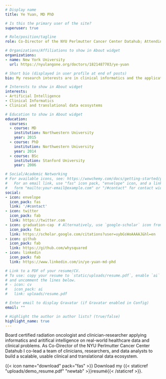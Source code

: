 ```yaml
---
# Display name
title: Ye Yuan, MD PhD

# Is this the primary user of the site?
superuser: true

# Role/position/tagline
role: Co-Director of the NYU Perlmutter Cancer Center Datahub; Attending Physician Department of Radiation Oncology NYU Langone

# Organizations/Affiliations to show in About widget
organizations:
- name: New York University
  url: https://nyulangone.org/doctors/1821487703/ye-yuan

# Short bio (displayed in user profile at end of posts)
bio: My research interests are in clinical informatics and the application of artificial intelligence on real-world healthcare data 

# Interests to show in About widget
interests:
- Artificial Intelligence
- Clinical Informatics
- Clinical and translational data ecosystems

# Education to show in About widget
education:
  courses:
  - course: MD 
    institution: Northwestern University
    year: 2015
  - course: PhD
    institution: Northwestern University
    year: 2014
  - course: BSc
    institution: Stanford University
    year: 2006

# Social/Academic Networking
# For available icons, see: https://wowchemy.com/docs/getting-started/page-builder/#icons
#   For an email link, use "fas" icon pack, "envelope" icon, and a link in the
#   form "mailto:your-email@example.com" or "/#contact" for contact widget.
social:
- icon: envelope
  icon_pack: fas
  link: '/#contact'
- icon: twitter
  icon_pack: fab
  link: https://twitter.com
- icon: graduation-cap  # Alternatively, use `google-scholar` icon from `ai` icon pack
  icon_pack: fas
  link: https://scholar.google.com/citations?user=uybGsWoAAAAJ&hl=en
- icon: github
  icon_pack: fab
  link: https://github.com/whysquared
- icon: linkedin
  icon_pack: fab
  link: https://www.linkedin.com/in/ye-yuan-md-phd

# Link to a PDF of your resume/CV.
# To use: copy your resume to `static/uploads/resume.pdf`, enable `ai` icons in `params.toml`, 
# and uncomment the lines below.
# - icon: cv
#   icon_pack: ai
#   link: uploads/resume.pdf

# Enter email to display Gravatar (if Gravatar enabled in Config)
email: ""

# Highlight the author in author lists? (true/false)
highlight_name: true
---
```



Board certified radiation oncologist and clinician-researcher applying informatics and aritifical intelligence on real-world healthcare data and clinical problems. As Co-Director of the NYU Perlmutter Cancer Center Datahub I co-lead a team of clinicians, researchers, and data analysts to build a scalable, usable clinical and translational data ecosystem. 

{{< icon name="download" pack="fas" >}} Download my {{< staticref "uploads/demo_resume.pdf" "newtab" >}}resumé{{< /staticref >}}.
